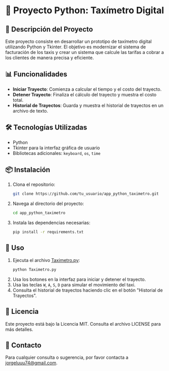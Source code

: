 # 🚕 Proyecto Python: Taxímetro Digital

## 📝 Descripción del Proyecto

Este proyecto consiste en desarrollar un prototipo de taxímetro digital utilizando Python y Tkinter. El objetivo es modernizar el sistema de facturación de los taxis y crear un sistema que calcule las tarifas a cobrar a los clientes de manera precisa y eficiente.

## 📊 Funcionalidades

- **Iniciar Trayecto**: Comienza a calcular el tiempo y el costo del trayecto.
- **Detener Trayecto**: Finaliza el cálculo del trayecto y muestra el costo total.
- **Historial de Trayectos**: Guarda y muestra el historial de trayectos en un archivo de texto.

## 🛠️ Tecnologías Utilizadas

- Python
- Tkinter para la interfaz gráfica de usuario
- Bibliotecas adicionales: `keyboard`, `os`, `time`

## 📦 Instalación

1. Clona el repositorio:
    ```sh
    git clone https://github.com/tu_usuario/app_python_taximetro.git
    ```
2. Navega al directorio del proyecto:
    ```sh
    cd app_python_taximetro
    ```
3. Instala las dependencias necesarias:
    ```sh
    pip install -r requirements.txt
    ```

## 🚀 Uso

1. Ejecuta el archivo [Taximetro.py](http://_vscodecontentref_/1):
    ```sh
    python Taximetro.py
    ```
2. Usa los botones en la interfaz para iniciar y detener el trayecto.
3. Usa las teclas `W`, `A`, `S`, `D` para simular el movimiento del taxi.
4. Consulta el historial de trayectos haciendo clic en el botón "Historial de Trayectos".

## 📄 Licencia

Este proyecto está bajo la Licencia MIT. Consulta el archivo LICENSE para más detalles.

## 📧 Contacto

Para cualquier consulta o sugerencia, por favor contacta a [jorgeluuu74@gmail.com](mailto:jorgeluuu74@gmail.com).